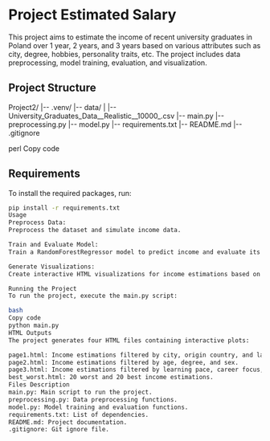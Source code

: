 # Project Estimated Salary

This project aims to estimate the income of recent university graduates in Poland over 1 year, 2 years, and 3 years based on various attributes such as city, degree, hobbies, personality traits, etc. The project includes data preprocessing, model training, evaluation, and visualization.

## Project Structure

Project2/
|-- .venv/
|-- data/
| |-- University_Graduates_Data__Realistic__10000_.csv
|-- main.py
|-- preprocessing.py
|-- model.py
|-- requirements.txt
|-- README.md
|-- .gitignore

perl
Copy code

## Requirements

To install the required packages, run:

```bash
pip install -r requirements.txt
Usage
Preprocess Data:
Preprocess the dataset and simulate income data.

Train and Evaluate Model:
Train a RandomForestRegressor model to predict income and evaluate its performance.

Generate Visualizations:
Create interactive HTML visualizations for income estimations based on various attributes.

Running the Project
To run the project, execute the main.py script:

bash
Copy code
python main.py
HTML Outputs
The project generates four HTML files containing interactive plots:

page1.html: Income estimations filtered by city, origin country, and language.
page2.html: Income estimations filtered by age, degree, and sex.
page3.html: Income estimations filtered by learning pace, career focus, and personality traits.
best_worst.html: 20 worst and 20 best income estimations.
Files Description
main.py: Main script to run the project.
preprocessing.py: Data preprocessing functions.
model.py: Model training and evaluation functions.
requirements.txt: List of dependencies.
README.md: Project documentation.
.gitignore: Git ignore file.